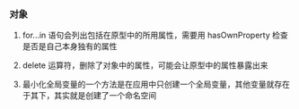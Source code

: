 ### 对象

1. for...in 语句会列出包括在原型中的所用属性，需要用 hasOwnProperty 检查是否是自己本身独有的属性

2. delete 运算符，删除了对象中的属性，可能会让原型中的属性暴露出来

3. 最小化全局变量的一个方法是在应用中只创建一个全局变量，其他变量就存在于其下，其实就是创建了一个命名空间
